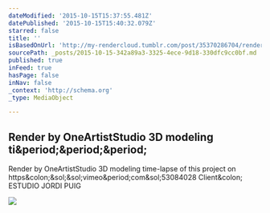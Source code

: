 ```yaml
---
dateModified: '2015-10-15T15:37:55.481Z'
datePublished: '2015-10-15T15:40:32.079Z'
starred: false
title: ''
isBasedOnUrl: 'http://my-rendercloud.tumblr.com/post/35370286704/render-by-oneartiststudio-3d-modeling-time-lapse'
sourcePath: _posts/2015-10-15-342a89a3-3325-4ece-9d18-330dfc9cc0bf.md
published: true
inFeed: true
hasPage: false
inNav: false
_context: 'http://schema.org'
_type: MediaObject

---
```

<article style=""><h1>Render by OneArtistStudio 3D modeling ti&amp;period;&amp;period;&amp;period;</h1><p>Render by OneArtistStudio 3D modeling time-lapse of this project on https&amp;colon;&amp;sol;&amp;sol;vimeo&amp;period;com&amp;sol;53084028 Client&amp;colon; ESTUDIO JORDI PUIG</p><img src="http://40.media.tumblr.com/tumblr_md8x01WLbO1r0xt1go2_1280.jpg" /></article>
